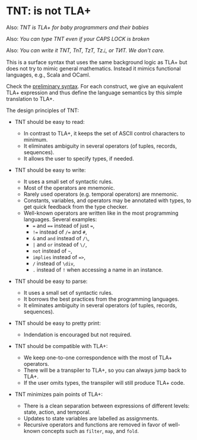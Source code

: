 # TNT: is not TLA+

Also: *TNT is TLA+ for baby programmers and their babies*

Also: *You can type TNT even if your CAPS LOCK is broken*

Also: *You can write it TNT, TnT, TzT, Tz⟘, or TИT. We don't care.* 

This is a surface syntax that uses the same background logic as TLA+ but does
not try to mimic general mathematics. Instead it mimics functional languages,
e.g., Scala and OCaml.

Check the [preliminary syntax](./doc/lang.md). For each construct, we give
an equivalent TLA+ expression and thus define the language semantics by
this simple translation to TLA+.

The design principles of TNT:

 - TNT should be easy to read:
    - In contrast to TLA+, it keeps the set of ASCII control characters to minimum.
    - It eliminates ambiguity in several operators (of tuples, records, sequences).
    - It allows the user to specify types, if needed.

 - TNT should be easy to write:
    - It uses a small set of syntactic rules.
    - Most of the operators are mnemonic.
    - Rarely used operators (e.g. temporal operators) are mnemonic.
    - Constants, variables, and operators may be annotated with types,
      to get quick feedback from the type checker.
    - Well-known operators are written like in the most programming languages.
      Several examples:
        * `=` and `==` instead of just `=`,
        * `!=` instead of `/=` and `#`,
        * `&` and `and` instead of `/\`,
        * `|` and `or` instead of `\/`,
        * `not` instead of `~`,
        * `implies` instead of `=>`,
        * `/` instead of `\div`,
        * `.` instead of `!` when accessing a name in an instance.

 - TNT should be easy to parse: 
    - It uses a small set of syntactic rules.
    - It borrows the best practices from the programming languages.
    - It eliminates ambiguity in several operators (of tuples, records, sequences).

 - TNT should be easy to pretty print: 
    - Indendation is encouraged but not required.

 - TNT should be compatible with TLA+:
    - We keep one-to-one correspondence with the most of TLA+ operators.
    - There will be a transpiler to TLA+, so you can always jump back to TLA+.
    - If the user omits types, the transpiler will still produce TLA+ code.

 - TNT minimizes pain points of TLA+:
    - There is a clean separation between expressions of different levels:
        state, action, and temporal.
    - Updates to state variables are labelled as assignments.
    - Recursive operators and functions are removed in favor of
      well-known concepts such as `filter`, `map`, and `fold`.

